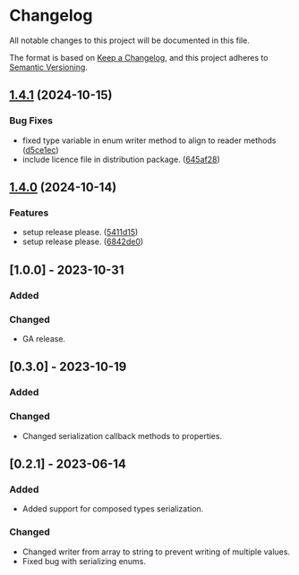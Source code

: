 # Changelog

All notable changes to this project will be documented in this file.

The format is based on [Keep a Changelog](https://keepachangelog.com/en/1.0.0/),
and this project adheres to [Semantic Versioning](https://semver.org/spec/v2.0.0.html).

## [1.4.1](https://github.com/microsoft/kiota-python/compare/v1.4.0...v1.4.1) (2024-10-15)


### Bug Fixes

* fixed type variable in enum writer method to align to reader methods ([d5ce1ec](https://github.com/microsoft/kiota-python/commit/d5ce1ec226b804dd949a2f3b52d1b0cb042fc062))
* include licence file in distribution package. ([645af28](https://github.com/microsoft/kiota-python/commit/645af285a6f97848b190c51199fda9f541e9027a))

## [1.4.0](https://github.com/microsoft/kiota-python/compare/v1.3.4...v1.4.0) (2024-10-14)


### Features

* setup release please. ([5411d15](https://github.com/microsoft/kiota-python/commit/5411d156ef08a623c6a463c09f1215a2b83ce3f0))
* setup release please. ([6842de0](https://github.com/microsoft/kiota-python/commit/6842de04a25552852b514c402b864c871ff2d6c6))

## [1.0.0] - 2023-10-31

### Added

### Changed

- GA release.

## [0.3.0] - 2023-10-19

### Added

### Changed

- Changed serialization callback methods to properties.

## [0.2.1] - 2023-06-14

### Added

- Added support for composed types serialization.

### Changed

- Changed writer from array to string to prevent writing of multiple values.
- Fixed bug with serializing enums.
